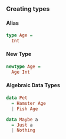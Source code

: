 ### Creating types
#### Alias
```haskell
type Age = 
  Int
```
#### New Type
```haskell
newtype Age = 
  Age Int
```

#### Algebraic Data Types
```haskell
data Pet 
  = Hamster Age 
  | Fish Age
```

```haskell
data Maybe a
  = Just a
  | Nothing
```
